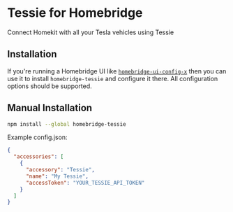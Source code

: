 # Tessie for Homebridge

Connect Homekit with all your Tesla vehicles using Tessie

## Installation

If you're running a Homebridge UI like [`homebridge-ui-config-x`](https://github.com/oznu/homebridge-config-ui-x) then you can use it to install `homebridge-tessie` and configure it there. All configuration options should be supported.

## Manual Installation

```sh
npm install --global homebridge-tessie
```

Example config.json:

```json
{
  "accessories": [
    {
      "accessory": "Tessie",
      "name": "My Tessie",
      "accessToken": "YOUR_TESSIE_API_TOKEN"
    }
  ]
}
```